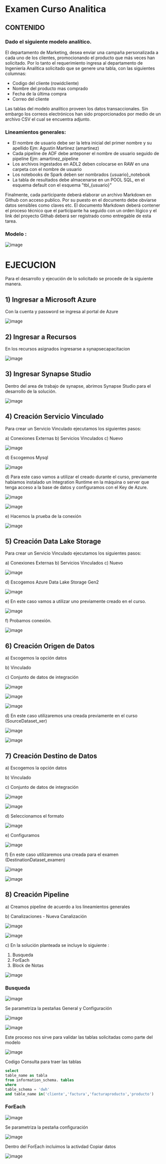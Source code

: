 # Examen Curso Analitica

## CONTENIDO

### Dado el siguiente modelo analítico.
 
El departamento de Marketing, desea enviar una campaña personalizada a cada uno de los clientes, promocionando el producto que más veces han solicitado. Por lo tanto el requerimiento ingresa al departamento de Ingeniería Analítica solicitado que se genere una tabla, con las siguientes columnas:

- Codigo del cliente (rowidcliente)
- Nombre del producto mas comprado
- Fecha de la última compra
- Correo del cliente

Las tablas del modelo analítico proveen los datos transaccionales. Sin embargo los correos electrónicos han sido proporcionados por medio de un archivo CSV el cual se encuentra adjunto.

### Lineamientos generales:

- El nombre de usuario debe ser la letra inicial del primer nombre y su apellido Ejm: Agustin Martinez (amartinez)
- Cada pipeline de ADF debe anteponer el nombre de usuario seguido de pipeline Ejm: amartinez_pipeline
- Los archivos ingestados en ADL2 deben colocarse en RAW en una carpeta con el nombre de usuario
- Los notebooks de Spark deben ser nombrados  {usuario}_notebook
- La tabla de resultados debe almacenarse en un POOL SQL, en el esquema default con el esquema "tbl_{usuario}"

Finalmente, cada participante deberá elaborar un archivo Markdown en Github con acceso publico. Por su puesto en el documento debe obviarse datos sensibles como claves etc.
El documento Markdown deberá contener el proceso técnico que el participante ha seguido con un orden lógico y el link del proyecto Githab deberá ser registrado como entregable de esta tarea.

### Modelo :


![image](https://user-images.githubusercontent.com/108036239/175609765-28faee4f-7110-4428-878a-78a493127f8b.png)

# EJECUCION

Para el desarrollo y ejecución de lo solicitado se procede de la siguiente manera.

## 1) Ingresar a Microsoft Azure

Con la cuenta y password se ingresa al portal de Azure

![image](https://user-images.githubusercontent.com/108036239/175611085-e1c07681-092e-458b-adba-59921b2d8d44.png)

## 2) Ingresar a Recursos

En los recursos asignados ingresarse a synapsecapacitacion

![image](https://user-images.githubusercontent.com/108036239/175611437-b38a2e66-ac4d-4e48-82fe-dc5d1e44a758.png)

## 3) Ingresar Synapse Studio

Dentro del area de trabajo de synapse, abrimos Synapse Studio para el desarrollo de la solución.

![image](https://user-images.githubusercontent.com/108036239/175611964-59a8d72b-41df-4e46-824b-cca0e2f34689.png)

## 4) Creación Servicio Vinculado

Para crear un Servicio Vinculado ejecutamos los siguientes pasos:

a) Conexiones Externas
b) Servicios Vinculados
c) Nuevo

![image](https://user-images.githubusercontent.com/108036239/175614845-f501d9c9-17f5-405f-9be2-497e17c8cd40.png)

d) Escogemos Mysql

![image](https://user-images.githubusercontent.com/108036239/175614493-282b47ef-7c7c-4e59-b185-3f7ef2be917c.png)

d) Para este caso vamos a utilizar el creado durante el curso, previamente habiamos instalado un Integration Runtime en la máquina o server que tenga acceso a la base de datos y configuramos con el Key de Azure.

![image](https://user-images.githubusercontent.com/108036239/175615130-661aa61b-8f17-4a6b-9a25-5277485d1d96.png)

![image](https://user-images.githubusercontent.com/108036239/175616067-172550c1-a3b6-4357-9c83-fcf65a82602f.png)

e) Hacemos la prueba de la conexión

![image](https://user-images.githubusercontent.com/108036239/175616383-d301bd21-c9e3-4100-819a-102d2f7ce2a3.png)

## 5) Creación Data Lake Storage

Para crear un Servicio Vinculado ejecutamos los siguientes pasos:

a) Conexiones Externas
b) Servicios Vinculados
c) Nuevo

![image](https://user-images.githubusercontent.com/108036239/175614845-f501d9c9-17f5-405f-9be2-497e17c8cd40.png)

d) Escogemos Azure Data Lake Storage Gen2

![image](https://user-images.githubusercontent.com/108036239/175644478-17574c75-4a55-4c40-ad76-32b0080fe93b.png)

e) En este caso vamos a utilizar uno previamente creado en el curso.

![image](https://user-images.githubusercontent.com/108036239/175644587-d605dc1d-3c77-48c2-baac-62a18c962306.png)

f) Probamos conexión.

![image](https://user-images.githubusercontent.com/108036239/175644660-52ef7df6-7ff7-4675-8144-4163d230cbee.png)

## 6) Creación Origen de Datos 

a) Escogemos la opción datos

b) Vinculado

c) Conjunto de datos de integración 

![image](https://user-images.githubusercontent.com/108036239/175666002-0ae49f8d-1182-428d-8adb-3a4c379407b7.png)

![image](https://user-images.githubusercontent.com/108036239/175697652-f53854b3-8729-4831-9428-7e5fa0c37e79.png)

![image](https://user-images.githubusercontent.com/108036239/175697725-d67680b8-67dd-43a0-89a0-a819561a72d5.png)

d) En este caso utilizaremos una creada previamente en el curso (SourceDataset_xer)

![image](https://user-images.githubusercontent.com/108036239/175697875-191f1850-4362-4a3f-8447-72c2978d3c15.png)

![image](https://user-images.githubusercontent.com/108036239/175697924-1b56b120-7e64-4149-a95b-2ac20d12eeeb.png)

## 7) Creación Destino de Datos

a) Escogemos la opción datos

b) Vinculado

c) Conjunto de datos de integración 

![image](https://user-images.githubusercontent.com/108036239/175666002-0ae49f8d-1182-428d-8adb-3a4c379407b7.png)

![image](https://user-images.githubusercontent.com/108036239/175698823-fb711b5a-d390-44f8-899f-85ee76129a90.png)

d) Seleccionamos el formato

![image](https://user-images.githubusercontent.com/108036239/175698893-a72bd8c2-c8cd-46b7-834c-a87c6d3c8c2a.png)

e) Configuramos 

![image](https://user-images.githubusercontent.com/108036239/175699013-213f26e6-5c5e-4068-a398-3888a7f9ef34.png)

f) En este caso utilizaremos una creada para el examen (DestinationDataset_examen) 

![image](https://user-images.githubusercontent.com/108036239/175718588-813b42ea-a4d5-4ce4-99ab-a21850bc4ca4.png)

![image](https://user-images.githubusercontent.com/108036239/175719128-0d20ebc4-6106-46cc-8663-eb29c596cdb3.png)

## 8) Creación Pipeline

a) Creamos pipeline de acuerdo a los lineamientos generales

b) Canalizaciones - Nueva Canalización

![image](https://user-images.githubusercontent.com/108036239/175719429-27067369-26b9-483f-9af5-cf789e376fcd.png)

![image](https://user-images.githubusercontent.com/108036239/175719498-c8a30dd4-f7c9-41e8-96fd-00d065051b27.png)

c) En la solución planteada se incluye lo siguiente :

   1) Busqueda
   2) ForEach
   3) Block de Notas

![image](https://user-images.githubusercontent.com/108036239/175719692-1f887985-f9f5-4f28-b362-4867ede6d65a.png)

### Busqueda

![image](https://user-images.githubusercontent.com/108036239/175720001-6f32322c-3cfd-4556-bec1-b897500c5d6c.png)

Se parametriza la pestañas General y Configuración

![image](https://user-images.githubusercontent.com/108036239/175720083-63c7c8f1-90d4-4271-902b-5a359a28948e.png)

![image](https://user-images.githubusercontent.com/108036239/175720451-08280474-ec3f-4c89-9f92-c25bbb2f23ed.png)

Este proceso nos sirve para validar las tablas solicitadas como parte del modelo

![image](https://user-images.githubusercontent.com/108036239/175720587-432896bb-8861-46d6-9170-d4eafcd7f4e1.png)

Codigo Consulta para traer las tablas 

```sql
select 
table_name as tabla
from information_schema. tables
where
table_schema = 'dwh'
and table_name in('cliente','factura','facturaproducto','producto')
```

### ForEach

![image](https://user-images.githubusercontent.com/108036239/175721094-8e44c318-bb8a-474b-b27e-9f41c664751c.png)

Se parametriza la pestaña configuración

![image](https://user-images.githubusercontent.com/108036239/175721133-d77adf7e-c873-44cc-902e-36ed03f0ac4b.png)

Dentro del ForEach incluimos la activdad Copiar datos

![image](https://user-images.githubusercontent.com/108036239/175721192-6c5256cf-2ee1-4694-8e5e-79056e4410b3.png)























